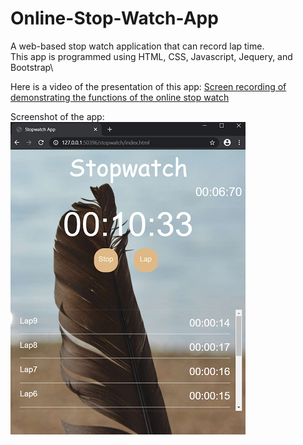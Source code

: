 # Online-Stop-Watch-App
A web-based stop watch application that can record lap time.\
This app is programmed using HTML, CSS, Javascript, Jequery, and Bootstrap\

Here is a video of the presentation of this app:
[Screen recording of demonstrating the functions of the online stop watch](https://youtu.be/M98f6JR9gkM)

Screenshot of the app:
![](images/stopWatchPic.png)

